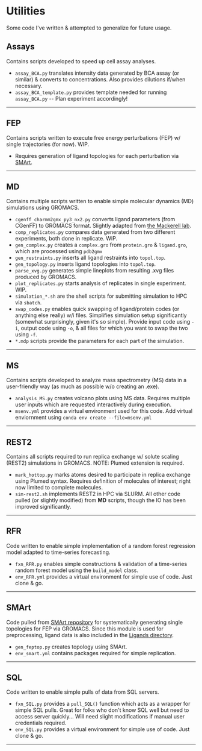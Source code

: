 # Utilities
Some code I've written & attempted to generalize for future usage. 

## Assays
Contains scripts developed to speed up cell assay analyses. 
- `assay_BCA.py` translates intensity data generated by BCA assay (or similar) & converts to concentrations. Also provides dilutions if/when necessary. 
- `assay_BCA_template.py` provides template needed for running `assay_BCA.py` -- Plan experiment accordingly! 

-----

## FEP
Contains scripts written to execute free energy perturbations (FEP) w/ single trajectories (for now). WIP. 
- Requires generation of ligand topologies for each perturbation via [SMArt](https://github.com/curtispmartin/Utilities/tree/master/SMArt). 

-----

## MD
Contains multiple scripts written to enable simple molecular dynamics (MD) simulations using GROMACS. 
- `cgenff_charmm2gmx_py3_nx2.py` converts ligand parameters (from CGenFF) to GROMACS format. Slightly adapted from [the Mackerell lab](mackerell.umaryland.edu/download.php?filename=CHARMM_ff_params_files/cgenff_charmm2gmx.py).
- `comp_replicates.py` compares data generated from two different experiments, both done in replicate. WIP. 
- `gen_complex.py` creates a `complex.gro` from `protein.gro` & `ligand.gro`, which are processed using `pdb2gmx`
- `gen_restraints.py` inserts all ligand restraints into `topol.top`.
- `gen_topology.py` inserts ligand topologies into `topol.top`.
- `parse_xvg.py` generates simple lineplots from resulting .xvg files produced by GROMACS.
- `plot_replicates.py` starts analysis of replicates in single experiment. WIP. 
- `simulation_*.sh` are the shell scripts for submitting simulation to HPC via `sbatch`.
- `swap_codes.py` enables quick swapping of ligand/protein codes (or anything else really) w/i files. Simplifies simulation setup significantly (somewhat surprisingly, given it's so simple). Provide input code using `-i`, output code using `-o`, & all files for which you want to swap the two using `-f`. 
- `*.mdp` scripts provide the parameters for each part of the simulation. 

-----

## MS
Contains scripts developed to analyze mass spectrometry (MS) data in a user-friendly way (as much as possible w/o creating an .exe).
- `analysis_MS.py` creates volcano plots using MS data. Requires multiple user inputs which are requested interactively during execution. 
- `msenv.yml` provides a virtual environment used for this code. Add virtual enviornment using `conda env create --file=msenv.yml`

-----

## REST2
Contains all scripts required to run replica exchange w/ solute scaling (REST2) simulations in GROMACS. NOTE: Plumed extension is required. 
- `mark_hottop.py` marks atoms desired to participate in replica exchange using Plumed syntax. Requires definition of molecules of interest; right now limited to complete molecules. 
- `sim-rest2.sh` implements REST2 in HPC via SLURM. 
All other code pulled (or slightly modified) from **MD** scripts, though the IO has been improved significantly.  

-----

## RFR
Code written to enable simple implementation of a random forest regression model adapted to time-series forecasting. 
- `fxn_RFR.py` enables simple constructions & validation of a time-series random forest model using the `build_model` class. 
- `env_RFR.yml` provides a virtual environment for simple use of code. Just clone & go. 

-----

## SMArt
Code pulled from [SMArt repository](https://github.com/drazen-petrov/SMArt) for systematically generating single topologies for FEP via GROMACS. Since this module is used for preprocessing, ligand data is also included in the [Ligands directory](https://github.com/curtispmartin/Utilities/tree/master/SMArt/Ligands). 
- `gen_feptop.py` creates topology using SMArt. 
- `env_smart.yml` contains packages required for simple replication. 

-----

## SQL
Code written to enable simple pulls of data from SQL servers. 
- `fxn_SQL.py` provides a `pull_SQL()` function which acts as a wrapper for simple SQL pulls. Great for folks who don't know SQL well but need to access server quickly... Will need slight modifications if manual user credentials required. 
- `env_SQL.py` provides a virtual environment for simple use of code. Just clone & go.

-----